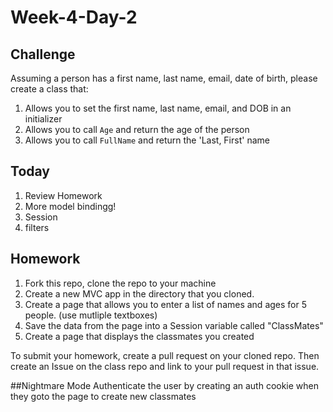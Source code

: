# Week-4-Day-2

Challenge
------

Assuming a person has a first name, last name, email, date of birth, please
create a class that:

1. Allows you to set the first name, last name, email, and DOB in an initializer
1. Allows you to call `Age` and return the age of the person
1. Allows you to call `FullName` and return the 'Last, First' name


Today
-----
1. Review Homework
2. More model bindingg!
3. Session
3. filters

Homework
-----
1. Fork this repo, clone the repo to your machine
2. Create a new MVC app in the directory that you cloned.
3. Create a page that allows you to enter a list of names and ages for 5 people. (use mutliple textboxes)
4. Save the data from the page into a Session variable called "ClassMates"
5. Create a page that displays the classmates you created

To submit your homework, create a pull request on your cloned repo. Then create an Issue on the class repo and link to your pull request in that issue.


##Nightmare Mode
Authenticate the user by creating an auth cookie when they goto the page to create new classmates
